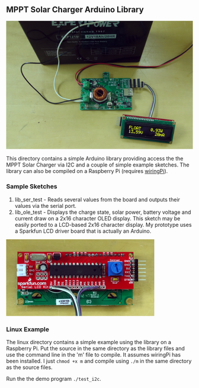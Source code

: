 ## MPPT Solar Charger Arduino Library

![OLED Solar Monitor](pictures/lib_oled_test.png)

This directory contains a simple Arduino library providing access the the MPPT Solar Charger via I2C and a couple of simple example sketches.  The library can also be compiled on a Raspberry Pi (requires [wiringPi](http://wiringpi.com/download-and-install/)).

### Sample Sketches

1. lib\_ser\_test - Reads several values from the board and outputs their values via the serial port.
2. lib\_ole\_test - Displays the charge state, solar power, battery voltage and current draw on a 2x16 character OLED display.  This sketch may be easily ported to a LCD-based 2x16 character display.  My prototype uses a Sparkfun LCD driver board that is actually an Arduino.

![OLED backside](pictures/oled_back.png)

### Linux Example
The linux directory contains a simple example using the library on a Raspberry Pi.  Put the source in the same directory as the library files and use the command line in the 'm' file to compile.  It assumes wiringPi has been installed. I just ```chmod +x m``` and compile using ```./m``` in the same directory as the source files.

Run the the demo program ```./test_i2c```.
